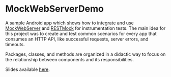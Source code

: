 # MockWebServerDemo

A sample Android app which shows how to integrate and use [MockWebServer](https://github.com/square/okhttp/tree/master/mockwebserver) and [RESTMock](https://github.com/andrzejchm/RESTMock) for instrumentation tests. The main idea for this project was to create and test common scenarios for every app that consumes an HTTP API, like successful requests, server errors, and timeouts.

Packages, classes, and methods are organized in a didactic way to focus on the relationship between components and its responsibilities.

Slides available [here](https://speakerdeck.com/vitornovictor/painless-network-tests-for-android-using-mockwebserver).
